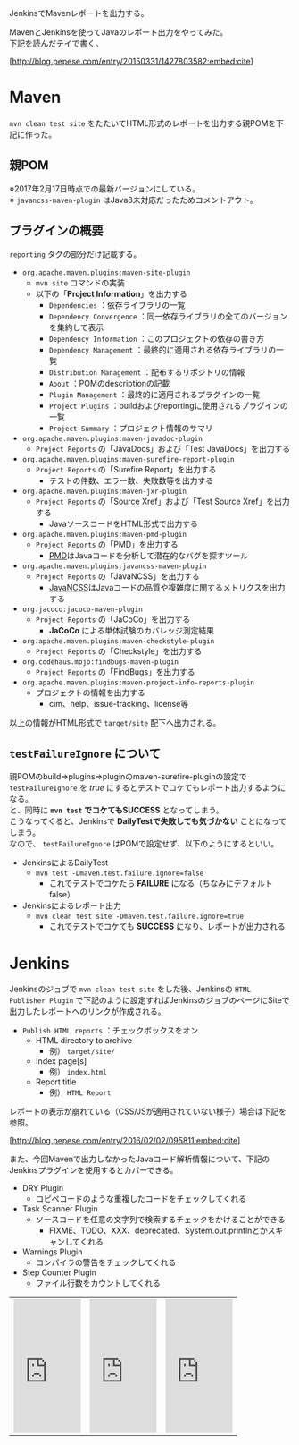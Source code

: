 JenkinsでMavenレポートを出力する。

MavenとJenkinsを使ってJavaのレポート出力をやってみた。  
下記を読んだテイで書く。


[http://blog.pepese.com/entry/20150331/1427803582:embed:cite]


# Maven

```mvn clean test site``` をたたいてHTML形式のレポートを出力する親POMを下記に作った。

## 親POM

<script src="http://gist-it.appspot.com/https://github.com/pepese/spring-sample/blob/master/pom.xml?footer=0"></script>

※2017年2月17日時点での最新バージョンにしている。  
※ ```javancss-maven-plugin``` はJava8未対応だったためコメントアウト。

## プラグインの概要

```reporting``` タグの部分だけ記載する。

- ```org.apache.maven.plugins:maven-site-plugin```
  - ```mvn site``` コマンドの実装
  - 以下の「<strong>Project Information</strong>」を出力する
    - ```Dependencies``` ：依存ライブラリの一覧
    - ```Dependency Convergence``` ：同一依存ライブラリの全てのバージョンを集約して表示
    - ```Dependency Information``` ：このプロジェクトの依存の書き方
    - ```Dependency Management``` ：最終的に適用される依存ライブラリの一覧
    - ```Distribution Management``` ：配布するリポジトリの情報
    - ```About``` ：POMのdescriptionの記載
    - ```Plugin Management``` ：最終的に適用されるプラグインの一覧
    - ```Project Plugins``` ：buildおよびreportingに使用されるプラグインの一覧
    - ```Project Summary``` ：プロジェクト情報のサマリ
- ```org.apache.maven.plugins:maven-javadoc-plugin```
  - ```Project Reports``` の「JavaDocs」および「Test JavaDocs」を出力する
- ```org.apache.maven.plugins:maven-surefire-report-plugin```
  - ```Project Reports``` の「Surefire Report」を出力する
    - テストの件数、エラー数、失敗数等を出力する
- ```org.apache.maven.plugins:maven-jxr-plugin```
  - ```Project Reports``` の「Source Xref」および「Test Source Xref」を出力する
    - JavaソースコードをHTML形式で出力する
- ```org.apache.maven.plugins:maven-pmd-plugin```
  - ```Project Reports``` の「PMD」を出力する
    - [PMD](http://pmd.sourceforge.net/)はJavaコードを分析して潜在的なバグを探すツール
- ```org.apache.maven.plugins:javancss-maven-plugin```
  - ```Project Reports``` の「JavaNCSS」を出力する
    - [JavaNCSS](http://javancss.codehaus.org/)はJavaコードの品質や複雑度に関するメトリクスを出力する
- ```org.jacoco:jacoco-maven-plugin```
  - ```Project Reports``` の「JaCoCo」を出力する
    - **JaCoCo** による単体試験のカバレッジ測定結果
- ```org.apache.maven.plugins:maven-checkstyle-plugin```
  - ```Project Reports``` の「Checkstyle」を出力する
- ```org.codehaus.mojo:findbugs-maven-plugin```
  - ```Project Reports``` の「FindBugs」を出力する
- ```org.apache.maven.plugins:maven-project-info-reports-plugin```
  - プロジェクトの情報を出力する
    - cim、help、issue-tracking、license等

以上の情報がHTML形式で ```target/site``` 配下へ出力される。

## ```testFailureIgnore``` について

親POMのbuild⇒plugins⇒pluginのmaven-surefire-pluginの設定で ```testFailureIgnore``` を *true* にするとテストでコケてもレポート出力するようになる。  
と、同時に **```mvn test``` でコケてもSUCCESS** となってしまう。  
こうなってくると、Jenkinsで **DailyTestで失敗しても気づかない** ことになってしまう。  
なので、 ```testFailureIgnore``` はPOMで設定せず、以下のようにするといい。

- JenkinsによるDailyTest
  - ```mvn test -Dmaven.test.failure.ignore=false```
    - これでテストでコケたら **FAILURE** になる（ちなみにデフォルトfalse）
- Jenkinsによるレポート出力
  - ```mvn clean test site -Dmaven.test.failure.ignore=true```
    - これでテストでコケても **SUCCESS** になり、レポートが出力される


# Jenkins

Jenkinsのジョブで ```mvn clean test site``` をした後、Jenkinsの ```HTML Publisher Plugin``` で下記のように設定すればJenkinsのジョブのページにSiteで出力したレポートへのリンクが作成される。

- ```Publish HTML reports``` ：チェックボックスをオン
  - HTML directory to archive
    - 例） ```target/site/```
  - Index page[s]
    - 例） ```index.html```
  - Report title
    - 例） ```HTML Report```

レポートの表示が崩れている（CSS/JSが適用されていない様子）場合は下記を参照。  

[http://blog.pepese.com/entry/2016/02/02/095811:embed:cite]


また、今回Mavenで出力しなかったJavaコード解析情報について、下記のJenkinsプラグインを使用するとカバーできる。

- DRY Plugin
  - コピペコードのような重複したコードをチェックしてくれる
- Task Scanner Plugin
  - ソースコードを任意の文字列で検索するチェックをかけることができる
    - FIXME、TODO、XXX、deprecated、System.out.printlnとかスキャンしてくれる
- Warnings Plugin
  - コンパイラの警告をチェックしてくれる
- Step Counter Plugin
  - ファイル行数をカウントしてくれる

<table border="0">
<tr>
<td>
<iframe src="https://rcm-fe.amazon-adsystem.com/e/cm?t=tanakakns-22&o=9&p=8&l=as1&asins=4774174238&ref=qf_sp_asin_til&fc1=000000&IS2=1&lt1=_blank&m=amazon&lc1=0000FF&bc1=000000&bg1=FFFFFF&f=ifr" style="width:120px;height:240px;" scrolling="no" marginwidth="0" marginheight="0" frameborder="0"></iframe>
</td>
<td>
<iframe src="https://rcm-fe.amazon-adsystem.com/e/cm?t=tanakakns-22&o=9&p=8&l=as1&asins=4873115345&ref=qf_sp_asin_til&fc1=000000&IS2=1&lt1=_blank&m=amazon&lc1=0000FF&bc1=000000&bg1=FFFFFF&f=ifr" style="width:120px;height:240px;" scrolling="no" marginwidth="0" marginheight="0" frameborder="0"></iframe>
</td>
<td>
<iframe src="https://rcm-fe.amazon-adsystem.com/e/cm?t=tanakakns-22&o=9&p=8&l=as1&asins=404886324X&ref=qf_sp_asin_til&fc1=000000&IS2=1&lt1=_blank&m=amazon&lc1=0000FF&bc1=000000&bg1=FFFFFF&f=ifr" style="width:120px;height:240px;" scrolling="no" marginwidth="0" marginheight="0" frameborder="0"></iframe>
</td>
</tr>
</table>
